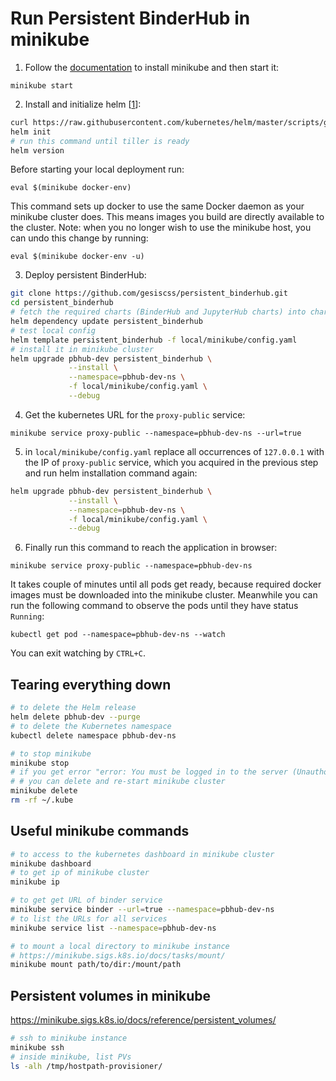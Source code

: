 # Run Persistent BinderHub in minikube

1. Follow the [documentation](https://kubernetes.io/docs/tasks/tools/install-minikube/) to install minikube
and then start it: 

`minikube start`

2. Install and initialize helm [[1](https://github.com/jupyterhub/binderhub/blob/master/CONTRIBUTING.md#one-time-installation)]:
```bash
curl https://raw.githubusercontent.com/kubernetes/helm/master/scripts/get | bash
helm init
# run this command until tiller is ready
helm version

```
Before starting your local deployment run:

`eval $(minikube docker-env)`

This command sets up docker to use the same Docker daemon as your minikube cluster does. 
This means images you build are directly available to the cluster. 
Note: when you no longer wish to use the minikube host, you can undo this change by running:

`eval $(minikube docker-env -u)`

3. Deploy persistent BinderHub:

```bash
git clone https://github.com/gesiscss/persistent_binderhub.git
cd persistent_binderhub
# fetch the required charts (BinderHub and JupyterHub charts) into charts folder
helm dependency update persistent_binderhub
# test local config
helm template persistent_binderhub -f local/minikube/config.yaml
# install it in minikube cluster
helm upgrade pbhub-dev persistent_binderhub \
             --install \
             --namespace=pbhub-dev-ns \
             -f local/minikube/config.yaml \
             --debug

```

4. Get the kubernetes URL for the `proxy-public` service:

`minikube service proxy-public --namespace=pbhub-dev-ns --url=true`

5. in `local/minikube/config.yaml` replace all occurrences of `127.0.0.1` with the IP of `proxy-public` service, 
which you acquired in the previous step 
and run helm installation command again:

```bash
helm upgrade pbhub-dev persistent_binderhub \
             --install \
             --namespace=pbhub-dev-ns \
             -f local/minikube/config.yaml \
             --debug

```

6. Finally run this command to reach the application in browser:

`minikube service proxy-public --namespace=pbhub-dev-ns`

It takes couple of minutes until all pods get ready, because required docker images must be downloaded into the minikube cluster. 
Meanwhile you can run the following command to observe the pods until they have status `Running`:

`kubectl get pod --namespace=pbhub-dev-ns --watch`

You can exit watching by `CTRL+C`.

## Tearing everything down

```bash
# to delete the Helm release
helm delete pbhub-dev --purge
# to delete the Kubernetes namespace
kubectl delete namespace pbhub-dev-ns

# to stop minikube
minikube stop
# if you get error "error: You must be logged in to the server (Unauthorized)", 
# # you can delete and re-start minikube cluster
minikube delete
rm -rf ~/.kube
```

## Useful minikube commands

```bash
# to access to the kubernetes dashboard in minikube cluster
minikube dashboard
# to get ip of minikube cluster
minikube ip

# to get get URL of binder service
minikube service binder --url=true --namespace=pbhub-dev-ns
# to list the URLs for all services
minikube service list --namespace=pbhub-dev-ns

# to mount a local directory to minikube instance
# https://minikube.sigs.k8s.io/docs/tasks/mount/
minikube mount path/to/dir:/mount/path
```

## Persistent volumes in minikube

https://minikube.sigs.k8s.io/docs/reference/persistent_volumes/

```bash
# ssh to minikube instance
minikube ssh
# inside minikube, list PVs
ls -alh /tmp/hostpath-provisioner/
```

